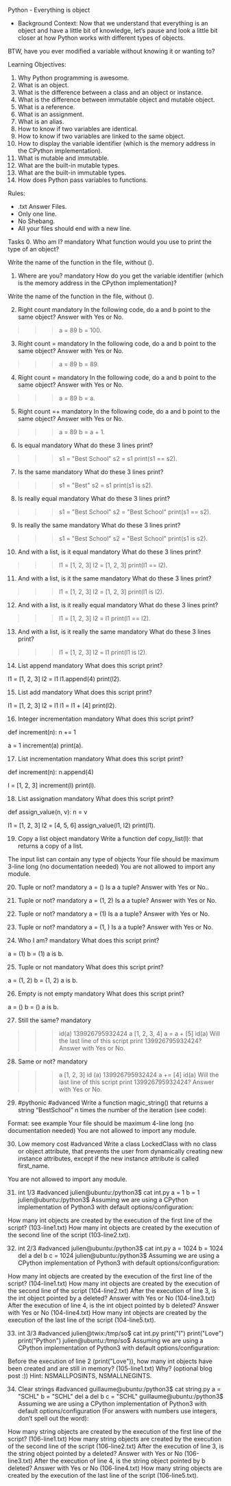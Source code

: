 Python - Everything is object

- Background Context:
Now that we understand that everything is an object and have a little bit of knowledge, let’s pause and look a little bit closer at how Python works with different types of objects.

BTW, have you ever modified a variable without knowing it or wanting to?


Learning Objectives:

1. Why Python programming is awesome.
2. What is an object.
3. What is the difference between a class and an object or instance.
4. What is the difference between immutable object and mutable object.
5. What is a reference.
6. What is an assignment.
7. What is an alias.
8. How to know if two variables are identical.
9. How to know if two variables are linked to the same object.
10. How to display the variable identifier (which is the memory address in the CPython implementation).
11. What is mutable and immutable.
12. What are the built-in mutable types.
13. What are the built-in immutable types.
14. How does Python pass variables to functions.


Rules:

- .txt Answer Files.
- Only one line.
- No Shebang.
- All your files should end with a new line.



Tasks
0. Who am I?
mandatory
What function would you use to print the type of an object?

Write the name of the function in the file, without ().



1. Where are you?
mandatory
How do you get the variable identifier (which is the memory address in the CPython implementation)?

Write the name of the function in the file, without ().


2. Right count
mandatory
In the following code, do a and b point to the same object? Answer with Yes or No.

>>> a = 89
>>> b = 100.



3. Right count =
mandatory
In the following code, do a and b point to the same object? Answer with Yes or No.

>>> a = 89
>>> b = 89.


4. Right count =
mandatory
In the following code, do a and b point to the same object? Answer with Yes or No.

>>> a = 89
>>> b = a.


5. Right count =+
mandatory
In the following code, do a and b point to the same object? Answer with Yes or No.

>>> a = 89
>>> b = a + 1.


6. Is equal
mandatory
What do these 3 lines print?

>>> s1 = "Best School"
>>> s2 = s1
>>> print(s1 == s2).



7. Is the same
mandatory
What do these 3 lines print?

>>> s1 = "Best"
>>> s2 = s1
>>> print(s1 is s2).


8. Is really equal
mandatory
What do these 3 lines print?

>>> s1 = "Best School"
>>> s2 = "Best School"
>>> print(s1 == s2).


9. Is really the same
mandatory
What do these 3 lines print?

>>> s1 = "Best School"
>>> s2 = "Best School"
>>> print(s1 is s2).


10. And with a list, is it equal
mandatory
What do these 3 lines print?

>>> l1 = [1, 2, 3]
>>> l2 = [1, 2, 3] 
>>> print(l1 == l2).



11. And with a list, is it the same
mandatory
What do these 3 lines print?

>>> l1 = [1, 2, 3]
>>> l2 = [1, 2, 3] 
>>> print(l1 is l2).



12. And with a list, is it really equal
mandatory
What do these 3 lines print?

>>> l1 = [1, 2, 3]
>>> l2 = l1
>>> print(l1 == l2).


13. And with a list, is it really the same
mandatory
What do these 3 lines print?

>>> l1 = [1, 2, 3]
>>> l2 = l1
>>> print(l1 is l2).


14. List append
mandatory
What does this script print?

l1 = [1, 2, 3]
l2 = l1
l1.append(4)
print(l2).



15. List add
mandatory
What does this script print?

l1 = [1, 2, 3]
l2 = l1
l1 = l1 + [4]
print(l2).


16. Integer incrementation
mandatory
What does this script print?

def increment(n):
    n += 1

a = 1
increment(a)
print(a).



17. List incrementation
mandatory
What does this script print?

def increment(n):
    n.append(4)

l = [1, 2, 3]
increment(l)
print(l).


18. List assignation
mandatory
What does this script print?

def assign_value(n, v):
    n = v

l1 = [1, 2, 3]
l2 = [4, 5, 6]
assign_value(l1, l2)
print(l1).


19. Copy a list object
mandatory
Write a function def copy_list(l): that returns a copy of a list.

The input list can contain any type of objects
Your file should be maximum 3-line long (no documentation needed)
You are not allowed to import any module.


20. Tuple or not?
mandatory
a = ()
Is a a tuple? Answer with Yes or No..


21. Tuple or not?
mandatory
a = (1, 2)
Is a a tuple? Answer with Yes or No.


22. Tuple or not?
mandatory
a = (1)
Is a a tuple? Answer with Yes or No.


23. Tuple or not?
mandatory
a = (1, )
Is a a tuple? Answer with Yes or No.


24. Who I am?
mandatory
What does this script print?

a = (1)
b = (1)
a is b.


25. Tuple or not
mandatory
What does this script print?

a = (1, 2)
b = (1, 2)
a is b.


26. Empty is not empty
mandatory
What does this script print?

a = ()
b = ()
a is b.


27. Still the same?
mandatory
>>> id(a)
139926795932424
>>> a
[1, 2, 3, 4]
>>> a = a + [5]
>>> id(a)
Will the last line of this script print 139926795932424? Answer with Yes or No.


28. Same or not?
mandatory
>>> a
[1, 2, 3]
>>> id (a)
139926795932424
>>> a += [4]
>>> id(a)
Will the last line of this script print 139926795932424? Answer with Yes or No.


29. #pythonic
#advanced
Write a function magic_string() that returns a string “BestSchool” n times the number of the iteration (see code):

Format: see example
Your file should be maximum 4-line long (no documentation needed)
You are not allowed to import any module.


30. Low memory cost
#advanced
Write a class LockedClass with no class or object attribute, that prevents the user from dynamically creating new instance attributes, except if the new instance attribute is called first_name.

You are not allowed to import any module.


31. int 1/3
#advanced
julien@ubuntu:/python3$ cat int.py 
a = 1
b = 1
julien@ubuntu:/python3$ 
Assuming we are using a CPython implementation of Python3 with default options/configuration:

How many int objects are created by the execution of the first line of the script? (103-line1.txt)
How many int objects are created by the execution of the second line of the script (103-line2.txt).



32. int 2/3
#advanced
julien@ubuntu:/python3$ cat int.py 
a = 1024
b = 1024
del a
del b
c = 1024
julien@ubuntu:/python3$ 
Assuming we are using a CPython implementation of Python3 with default options/configuration:

How many int objects are created by the execution of the first line of the script? (104-line1.txt)
How many int objects are created by the execution of the second line of the script (104-line2.txt)
After the execution of line 3, is the int object pointed by a deleted? Answer with Yes or No (104-line3.txt)
After the execution of line 4, is the int object pointed by b deleted? Answer with Yes or No (104-line4.txt)
How many int objects are created by the execution of the last line of the script (104-line5.txt).


33. int 3/3
#advanced
julien@twix:/tmp/so$ cat int.py 
print("I")
print("Love")
print("Python")
julien@ubuntu:/tmp/so$ 
Assuming we are using a CPython implementation of Python3 with default options/configuration:

Before the execution of line 2 (print("Love")), how many int objects have been created and are still in memory? (105-line1.txt)
Why? (optional blog post :))
Hint: NSMALLPOSINTS, NSMALLNEGINTS.


34. Clear strings
#advanced
guillaume@ubuntu:/python3$ cat string.py 
a = "SCHL"
b = "SCHL"
del a
del b
c = "SCHL"
guillaume@ubuntu:/python3$ 
Assuming we are using a CPython implementation of Python3 with default options/configuration (For answers with numbers use integers, don’t spell out the word):

How many string objects are created by the execution of the first line of the script? (106-line1.txt)
How many string objects are created by the execution of the second line of the script (106-line2.txt)
After the execution of line 3, is the string object pointed by a deleted? Answer with Yes or No (106-line3.txt)
After the execution of line 4, is the string object pointed by b deleted? Answer with Yes or No (106-line4.txt)
How many string objects are created by the execution of the last line of the script (106-line5.txt).



